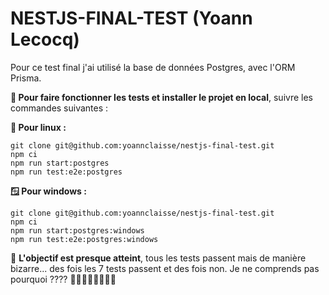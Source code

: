 # NESTJS-FINAL-TEST (Yoann Lecocq)

Pour ce test final j'ai utilisé la base de données Postgres, avec l'ORM Prisma.


**🏃 Pour faire fonctionner les tests et installer le projet en local**, suivre les commandes suivantes :

**🐧 Pour linux :**
```
git clone git@github.com:yoannclaisse/nestjs-final-test.git
npm ci
npm run start:postgres
npm run test:e2e:postgres
```

**🪟 Pour windows :**
```
git clone git@github.com:yoannclaisse/nestjs-final-test.git
npm ci
npm run start:postgres:windows
npm run test:e2e:postgres:windows
```

🎯 **L'objectif est presque atteint**, tous les tests passent mais de manière bizarre... des fois les 7 tests passent et des fois non. Je ne comprends pas pourquoi ???? 👀👀👀👀👀👀👀👀 
